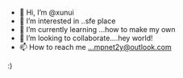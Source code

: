 - 👋 Hi, I’m @xunui
- 👀 I’m interested in ..sfe place
- 🌱 I’m currently learning ...how to make my own
- 💞️ I’m looking to collaborate....hey world! 
- 📫 How to reach me ...mpnet2y@outlook.com

<!---
xunui/xunui is a ✨ special ✨ repository because its `README.md` (this file) appears on your GitHub profile.
You can click the Preview link to take a look at your changes.
--->
:)
